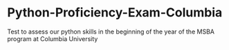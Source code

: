 # Python-Proficiency-Exam-Columbia
Test to assess our python skills in the beginning of the year of the MSBA program at Columbia University
